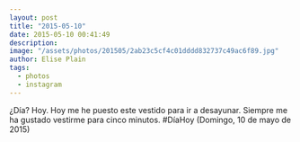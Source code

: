 ```yaml
---
layout: post
title: "2015-05-10"
date: 2015-05-10 00:41:49
description: 
image: "/assets/photos/201505/2ab23c5cf4c01dddd832737c49ac6f89.jpg"
author: Elise Plain
tags: 
  - photos
  - instagram
---
```


¿Día? Hoy. Hoy me he puesto este vestido para ir a desayunar. Siempre me ha gustado vestirme para cinco minutos. #DíaHoy (Domingo, 10 de mayo de 2015)
<p></p>
